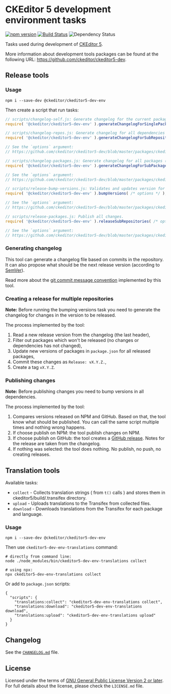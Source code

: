 CKEditor 5 development environment tasks
========================================

[![npm version](https://badge.fury.io/js/%40ckeditor%2Fckeditor5-dev-env.svg)](https://www.npmjs.com/package/@ckeditor/ckeditor5-dev-env)
[![Build Status](https://travis-ci.com/ckeditor/ckeditor5-dev.svg?branch=master)](https://app.travis-ci.com/github/ckeditor/ckeditor5-dev)
![Dependency Status](https://img.shields.io/librariesio/release/npm/@ckeditor/ckeditor5-dev-env)

Tasks used during development of [CKEditor 5](https://ckeditor.com).

More information about development tools packages can be found at the following URL: <https://github.com/ckeditor/ckeditor5-dev>.

## Release tools

### Usage

```
npm i --save-dev @ckeditor/ckeditor5-dev-env
```

Then create a script that run tasks:

```js
// scripts/changelog-self.js: Generate changelog for the current package.
require( '@ckeditor/ckeditor5-dev-env' ).generateChangelogForSinglePackage();
```

```js
// scripts/changelog-repos.js: Generate changelog for all dependencies (repository using multiple repositories).
require( '@ckeditor/ckeditor5-dev-env' ).generateChangelogForSubRepositories( /* options */ );

// See the `options` argument:
// https://github.com/ckeditor/ckeditor5-dev/blob/master/packages/ckeditor5-dev-env/lib/release-tools/tasks/generatechangelogforsubrepositories.js#L20-L27
```

```js
// scripts/changelog-packages.js: Generate changelog for all packages (repository contains multiple packages).
require( '@ckeditor/ckeditor5-dev-env' ).generateChangelogForSubPackages( /* options */ );

// See the `options` argument:
// https://github.com/ckeditor/ckeditor5-dev/blob/master/packages/ckeditor5-dev-env/lib/release-tools/tasks/generatechangelogforsubpackages.js#L20-L27
```

```js
// scripts/release-bump-versions.js: Validates and updates version for all packages (includes the package found in options.cwd)
require( '@ckeditor/ckeditor5-dev-env' ).bumpVersions( /* options */ );

// See the `options` argument:
// https://github.com/ckeditor/ckeditor5-dev/blob/master/packages/ckeditor5-dev-env/lib/release-tools/tasks/bumpversions.js#L20-L27
```

```js
// scripts/release-packages.js: Publish all changes.
require( '@ckeditor/ckeditor5-dev-env' ).releaseSubRepositories( /* options */ );

// See the `options` argument:
// https://github.com/ckeditor/ckeditor5-dev/blob/master/packages/ckeditor5-dev-env/lib/release-tools/tasks/releasesubrepositories.js#L20-L27
```

### Generating changelog

This tool can generate a changelog file based on commits in the repository. It can also propose what should be the next release version (according to [SemVer](http://semver.org)).

Read more about the [git commit message convention](https://github.com/ckeditor/ckeditor5-design/wiki/Git-commit-message-convention) implemented by this tool.

### Creating a release for multiple repositories

**Note:** Before running the bumping versions task you need to generate the changelog for changes in the version to be released.

The process implemented by the tool:

1. Read a new release version from the changelog (the last header),
1. Filter out packages which won't be released (no changes or dependencies has not changed),
1. Update new versions of packages in `package.json` for all released packages,
1. Commit these changes as `Release: vX.Y.Z.`,
1. Create a tag `vX.Y.Z`.

### Publishing changes

**Note:** Before publishing changes you need to bump versions in all dependencies.

The process implemented by the tool:

1. Compares versions released on NPM and GitHub. Based on that, the tool know what should be published. You can call the same script multiple times and nothing wrong happens.
1. If choose publish on NPM: the tool publish changes on NPM.
1. If choose publish on GitHub: the tool creates a [GitHub release](https://help.github.com/articles/creating-releases/). Notes for the release are taken from the changelog.
1. If nothing was selected: the tool does nothing. No publish, no push, no creating releases.

## Translation tools

Available tasks:
- `collect` - Collects translation strings ( from `t()` calls ) and stores them in ckeditor5/build/.transifex directory.
- `upload` - Uploads translations to the Transifex from collected files.
- `download` - Downloads translations from the Transifex for each package and language.

### Usage

```
npm i --save-dev @ckeditor/ckeditor5-dev-env
```

Then use `ckeditor5-dev-env-translations` command:

```
# directly from command line:
node ./node_modules/bin/ckeditor5-dev-env-translations collect

# using npx:
npx ckeditor5-dev-env-translations collect
```

Or add to `package.json` scripts:

```
{
  "scripts": {
    "translations:collect": "ckeditor5-dev-env-translations collect",
    "translations:download": "ckeditor5-dev-env-translations download",
    "translations:upload": "ckeditor5-dev-env-translations upload"
  }
}
```

## Changelog

See the [`CHANGELOG.md`](https://github.com/ckeditor/ckeditor5-dev/blob/master/packages/ckeditor5-dev-env/CHANGELOG.md) file.

## License

Licensed under the terms of [GNU General Public License Version 2 or later](http://www.gnu.org/licenses/gpl.html). For full details about the license, please check the `LICENSE.md` file.
